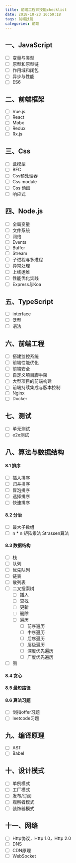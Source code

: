 ```yaml
---
title: 前端工程师技能checklist
date: 2018-10-23 16:59:18
tags: 前端技能
categories: 前端
---
```


## 一、JavaScript
- [ ] 变量与类型
- [ ] 原型和原型链
- [ ] 作用域和闭包
- [ ] 异步与性能
- [ ] ES6

## 二、前端框架
- [ ] Vue.js
- [ ] React
- [ ] Mobx
- [ ] Redux
- [ ] Rx.js

## 三、Css
- [ ] 盒模型
- [ ] BFC
- [ ] Css预处理器
- [ ] Css module
- [ ] Css 动画
- [ ] 响应式

## 四、Node.js
- [ ] 全局变量
- [ ] 文件系统
- [ ] 网络
- [ ] Events
- [ ] Buffer
- [ ] Stream
- [ ] 子进程与多进程
- [ ] 异常处理
- [ ] 上线运维
- [ ] 性能优化实践
- [ ] Express与Koa

## 五、TypeScript
- [ ] interface
- [ ] 泛型
- [ ] 语法

## 六、前端工程
- [ ] 搭建监控系统
- [ ] 前端性能优化
- [ ] 前端安全
- [ ] 自定义项目脚手架
- [ ] 大型项目的前端构建
- [ ] 前端持续集成与版本控制
- [ ] Nginx
- [ ] Docker

## 七、测试
- [ ] 单元测试
- [ ] e2e测试

## 八、算法与数据结构
#### 8.1 排序
- [ ] 插入排序
- [ ] 归并排序
- [ ] 冒泡排序
- [ ] 选择排序
- [ ] 快速排序

#### 8.2 分治
- [ ] 最大子数组
- [ ] n * n 矩阵乘法 Strassen算法

#### 8.3 数据结构
- [ ] 栈
- [ ] 队列
- [ ] 优先队列
- [ ] 链表
- [ ] 散列表
- [ ] 二叉搜索树
  - [ ] 插入
  - [ ] 查找
  - [ ] 更新
  - [ ] 删除
  - [ ] 遍历
    - [ ] 前序遍历
    - [ ] 中序遍历
    - [ ] 后序遍历
    - [ ] 层级遍历
    - [ ] 深度优先遍历
    - [ ] 广度优先遍历
- [ ] 图

#### 8.4 贪心

#### 8.5 最短路径

#### 8.6 算法习题
- [ ] 剑指offer习题
- [ ] leetcode习题

## 九、编译原理
- [ ] AST
- [ ] Babel

## 十、设计模式
- [ ] 单例模式
- [ ] 工厂模式
- [ ] 发布/订阅
- [ ] 观察者模式
- [ ] 装饰器模式

## 十一、网络
- [ ] Http协议，Http 1.0，Http 2.0
- [ ] DNS
- [ ] CDN原理
- [ ] WebSocket